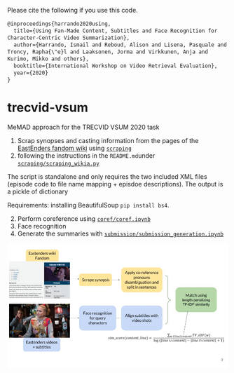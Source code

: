 
Please cite the following if you use this code.
```
@inproceedings{harrando2020using,
  title={Using Fan-Made Content, Subtitles and Face Recognition for Character-Centric Video Summarization},
  author={Harrando, Ismail and Reboud, Alison and Lisena, Pasquale and Troncy, Rapha{\"e}l and Laaksonen, Jorma and Virkkunen, Anja and Kurimo, Mikko and others},
  booktitle={International Workshop on Video Retrieval Evaluation},
  year={2020}
}
```

# trecvid-vsum
MeMAD approach for the TRECVID VSUM 2020 task
1) Scrap synopses and casting information from the pages of the [EastEnders fandom wiki](https://eastenders.fandom.com/wiki/) using [`scraping`](./scraping/)
2) following the instructions in the  `README.md`under 
[`scraping/scraping_wikia.py`](./scraping/scraping_wikia.py)

The script is standalone and only requires the two included XML files (episode code to file name mapping + episdoe descriptions). 
The output is a pickle of dictionary 

Requirements: installing BeautifulSoup `pip install bs4`.




2) Perform coreference using [`coref/coref.ipynb`](./coref/coref.ipynb)
3) Face recognition
4) Generate the summaries with [`submission/submission_generation.ipynb`](./submission/submission_generation.ipynb)

![Model architecture](vsum.jpg)

